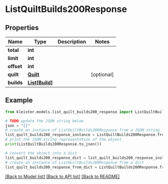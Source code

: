 # ListQuiltBuilds200Response


## Properties

Name | Type | Description | Notes
------------ | ------------- | ------------- | -------------
**total** | **int** |  | 
**limit** | **int** |  | 
**offset** | **int** |  | 
**quilt** | [**Quilt**](Quilt.md) |  | [optional] 
**builds** | [**List[Build]**](Build.md) |  | 

## Example

```python
from kleister.models.list_quilt_builds200_response import ListQuiltBuilds200Response

# TODO update the JSON string below
json = "{}"
# create an instance of ListQuiltBuilds200Response from a JSON string
list_quilt_builds200_response_instance = ListQuiltBuilds200Response.from_json(json)
# print the JSON string representation of the object
print(ListQuiltBuilds200Response.to_json())

# convert the object into a dict
list_quilt_builds200_response_dict = list_quilt_builds200_response_instance.to_dict()
# create an instance of ListQuiltBuilds200Response from a dict
list_quilt_builds200_response_from_dict = ListQuiltBuilds200Response.from_dict(list_quilt_builds200_response_dict)
```
[[Back to Model list]](../README.md#documentation-for-models) [[Back to API list]](../README.md#documentation-for-api-endpoints) [[Back to README]](../README.md)


